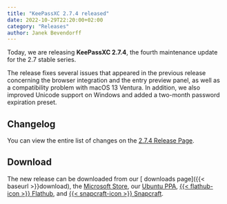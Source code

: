 ```yaml
---
title: "KeePassXC 2.7.4 released"
date: 2022-10-29T22:20:00+02:00
category: "Releases"
author: Janek Bevendorff
---
```


Today, we are releasing **KeePassXC 2.7.4**, the fourth maintenance update for the 2.7 stable series.

The release fixes several issues that appeared in the previous release concerning the browser integration and the
entry preview panel, as well as a compatibility problem with macOS 13 Ventura. In addition, we also improved
Unicode support on Windows and added a two-month password expiration preset.

<!--more-->

## Changelog

You can view the entire list of changes on the [<i class="fa-brands fa-github"></i>  2.7.4 Release Page](https://github.com/keepassxreboot/keepassxc/releases/tag/2.7.4).

## Download

The new release can be downloaded from our
[<i class="fa-solid fa-download"></i> downloads page]({{< baseurl >}}download),
the [<i class="fa-brands fa-microsoft"></i> Microsoft Store](https://apps.microsoft.com/store/detail/keepassxc/XP8K2L36VP0QMB),
our [<i class="fa-brands fa-ubuntu"></i> Ubuntu PPA](https://launchpad.net/~phoerious/+archive/ubuntu/keepassxc/),
[{{< flathub-icon >}}  Flathub](https://www.flathub.org/apps/details/org.keepassxc.KeePassXC), and
[{{< snapcraft-icon >}} Snapcraft](https://snapcraft.io/keepassxc/).

